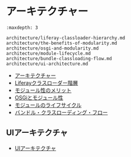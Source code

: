 # アーキテクチャー

```{toctree}
:maxdepth: 3

architecture/liferay-classloader-hierarchy.md
architecture/the-benefits-of-modularity.md
architecture/osgi-and-modularity.md
architecture/module-lifecycle.md
architecture/bundle-classloading-flow.md
architecture/ui-architecture.md
```

-  [アーキテクチャー](/liferay-internals/architecture.md)
-  [Liferayクラスローダー階層](/liferay-internals/architecture/liferay-classloader-hierarchy.md)
-  [モジュール性のメリット](/liferay-internals/architecture/the-benefits-of-modularity.md)
-  [OSGiとモジュール性](/liferay-internals/architecture/osgi-and-modularity.md)
-  [モジュールのライフサイクル](/liferay-internals/architecture/module-lifecycle.md)
-  [バンドル・クラスローディング・フロー](/liferay-internals/architecture/bundle-classloading-flow.md)

## UIアーキテクチャ

-  [UIアーキテクチャ](/liferay-internals/architecture/ui-architecture.md)
